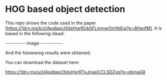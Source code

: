 # HOG based object detection

This repo shows the code used in the paper [https://1drv.ms/b/s!ApdlapclXdxHgrRUb5FLmmwOirHbEw?e=8HwifM]. It is based in the following idead: 

---------- image -----------

And the folowwing results were obtained:



You can download the dataset here:

https://1drv.ms/u/s!ApdlapclXdxHgrRTxJnseiCCLSDZgg?e=xbmaG8


